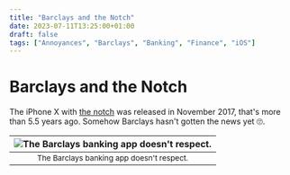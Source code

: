 ```yaml
---
title: "Barclays and the Notch"
date: 2023-07-11T13:25:00+01:00
draft: false
tags: ["Annoyances", "Barclays", "Banking", "Finance", "iOS"]
---
```


# Barclays and the Notch

The iPhone X with [the notch](https://www.theverge.com/2017/9/14/16306298/apple-iphone-x-screen-notch) was released in November 2017, that's more than 5.5 years ago. Somehow Barclays hasn't gotten the news yet 🙄.

| ![The Barclays banking app doesn't respect.](/images/annoyances/apps/barclays_layout.png) |
|:--:|
| <sub>The Barclays banking app doesn't respect.|
